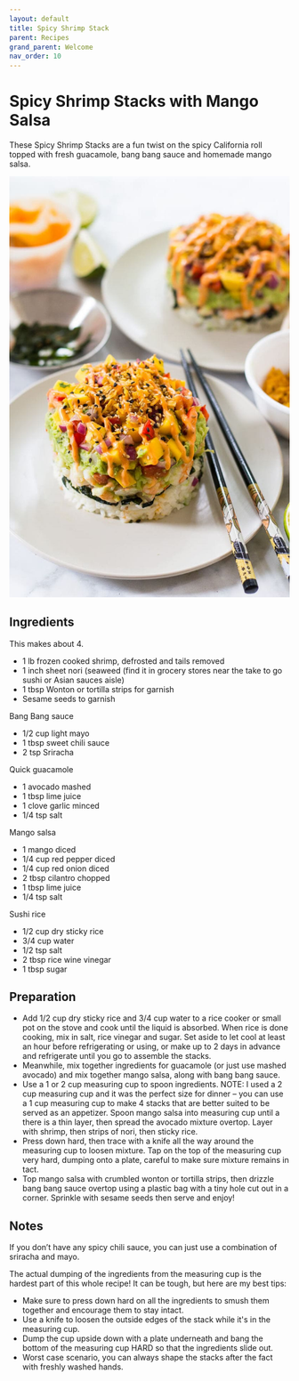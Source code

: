 ```yaml
---
layout: default
title: Spicy Shrimp Stack
parent: Recipes
grand_parent: Welcome
nav_order: 10
---
```

# Spicy Shrimp Stacks with Mango Salsa
These Spicy Shrimp Stacks are a fun twist on the spicy California roll topped with fresh guacamole, bang bang sauce and homemade mango salsa.

![Spicy Shrimp Stack](shrimpstack.jpg)

## Ingredients
This makes about 4.

- 1 lb frozen cooked shrimp, defrosted and tails removed
- 1 inch sheet nori (seaweed (find it in grocery stores near the take to go sushi or Asian sauces aisle)
- 1 tbsp Wonton or tortilla strips for garnish
- Sesame seeds to garnish

Bang Bang sauce
- 1/2 cup light mayo
- 1 tbsp sweet chili sauce
- 2 tsp Sriracha

Quick guacamole
- 1 avocado mashed
- 1 tbsp lime juice
- 1 clove garlic minced
- 1/4 tsp salt

Mango salsa
- 1 mango diced
- 1/4 cup red pepper diced
- 1/4 cup red onion diced
- 2 tbsp cilantro chopped
- 1 tbsp lime juice
- 1/4 tsp salt

Sushi rice
- 1/2 cup dry sticky rice
- 3/4 cup water
- 1/2 tsp salt
- 2 tbsp rice wine vinegar
- 1 tbsp sugar

## Preparation

- Add 1/2 cup dry sticky rice and 3/4 cup water to a rice cooker or small pot on the stove and cook until the liquid is absorbed. When rice is done cooking, mix in salt, rice vinegar and sugar. Set aside to let cool at least an hour before refrigerating or using, or make up to 2 days in advance and refrigerate until you go to assemble the stacks.
- Meanwhile, mix together ingredients for guacamole (or just use mashed avocado) and mix together mango salsa, along with bang bang sauce.
- Use a 1 or 2 cup measuring cup to spoon ingredients. NOTE: I used a 2 cup measuring cup and it was the perfect size for dinner – you can use a 1 cup measuring cup to make 4 stacks that are better suited to be served as an appetizer. Spoon mango salsa into measuring cup until a there is a thin layer, then spread the avocado mixture overtop. Layer with shrimp, then strips of nori, then sticky rice.
- Press down hard, then trace with a knife all the way around the measuring cup to loosen mixture. Tap on the top of the measuring cup very hard, dumping onto a plate, careful to make sure mixture remains in tact.
- Top mango salsa with crumbled wonton or tortilla strips, then drizzle bang bang sauce overtop using a plastic bag with a tiny hole cut out in a corner. Sprinkle with sesame seeds then serve and enjoy!

## Notes

If you don’t have any spicy chili sauce, you can just use a combination of sriracha and mayo.

The actual dumping of the ingredients from the measuring cup is the hardest part of this whole recipe! It can be tough, but here are my best tips:

- Make sure to press down hard on all the ingredients to smush them together and encourage them to stay intact.
- Use a knife to loosen the outside edges of the stack while it's in the measuring cup.
- Dump the cup upside down with a plate underneath and bang the bottom of the measuring cup HARD so that the ingredients slide out.
- Worst case scenario, you can always shape the stacks after the fact with freshly washed hands.